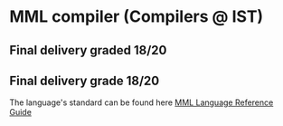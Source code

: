 # MML compiler (Compilers @ IST)
## Final delivery graded 18/20
## Final delivery grade 18/20

The language's standard can be found here [MML Language Reference Guide](https://web.tecnico.ulisboa.pt/~david.matos/w/pt/index.php/Compiladores/Projecto_de_Compiladores/Projecto_2022-2023/Manual_de_Refer%C3%AAncia_da_Linguagem_MML)
